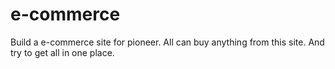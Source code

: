 # e-commerce
Build a e-commerce site for pioneer. All can buy anything from this site. And try to get all in one place. 
